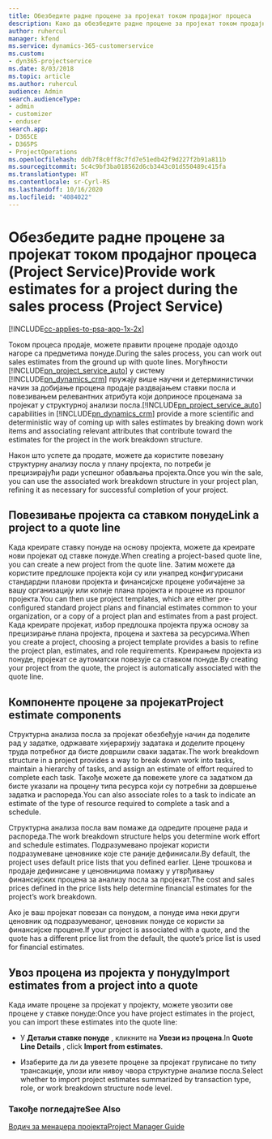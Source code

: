 ```yaml
---
title: Обезбедите радне процене за пројекат током продајног процеса
description: Како да обезбедите радне процене за пројекат током продајног процеса у апликацији Project Service
author: ruhercul
manager: kfend
ms.service: dynamics-365-customerservice
ms.custom:
- dyn365-projectservice
ms.date: 8/03/2018
ms.topic: article
ms.author: ruhercul
audience: Admin
search.audienceType:
- admin
- customizer
- enduser
search.app:
- D365CE
- D365PS
- ProjectOperations
ms.openlocfilehash: ddb7f8c0ff8c7fd7e51edb42f9d227f2b91a811b
ms.sourcegitcommit: 5c4c9bf3ba018562d6cb3443c01d550489c415fa
ms.translationtype: HT
ms.contentlocale: sr-Cyrl-RS
ms.lasthandoff: 10/16/2020
ms.locfileid: "4084022"
---
```

# <a name="provide-work-estimates-for-a-project-during-the-sales-process-project-service"></a><span data-ttu-id="01783-103">Обезбедите радне процене за пројекат током продајног процеса (Project Service)</span><span class="sxs-lookup"><span data-stu-id="01783-103">Provide work estimates for a project during the sales process (Project Service)</span></span>

[!INCLUDE[cc-applies-to-psa-app-1x-2x](../includes/cc-applies-to-psa-app-1x-2x.md)]

<span data-ttu-id="01783-104">Током процеса продаје, можете правити процене продаје одоздо нагоре са предметима понуде.</span><span class="sxs-lookup"><span data-stu-id="01783-104">During the sales process, you can work out sales estimates from the ground up with quote lines.</span></span> <span data-ttu-id="01783-105">Могућности [!INCLUDE[pn_project_service_auto](../includes/pn-project-service-auto.md)] у систему [!INCLUDE[pn_dynamics_crm](../includes/pn-dynamics-crm.md)] пружају више научни и детерминистички начин за добијање процена продаје раздвајањем ставки посла и повезивањем релевантних атрибута који доприносе проценама за пројекат у структурној анализи посла.</span><span class="sxs-lookup"><span data-stu-id="01783-105">[!INCLUDE[pn_project_service_auto](../includes/pn-project-service-auto.md)] capabilities in [!INCLUDE[pn_dynamics_crm](../includes/pn-dynamics-crm.md)] provide a more scientific and deterministic way of coming up with sales estimates by breaking down work items and associating relevant attributes that contribute toward the estimates for the project in the work breakdown structure.</span></span>  
  
 <span data-ttu-id="01783-106">Након што успете да продате, можете да користите повезану структурну анализу посла у плану пројекта, по потреби је прецизирајући ради успешног обављања пројекта.</span><span class="sxs-lookup"><span data-stu-id="01783-106">Once you win the sale, you can use the associated work breakdown structure in your project plan, refining it as necessary for successful completion of your project.</span></span>  
  
## <a name="link-a-project-to-a-quote-line"></a><span data-ttu-id="01783-107">Повезивање пројекта са ставком понуде</span><span class="sxs-lookup"><span data-stu-id="01783-107">Link a project to a quote line</span></span>  
 <span data-ttu-id="01783-108">Када креирате ставку понуде на основу пројекта, можете да креирате нови пројекат од ставке понуде.</span><span class="sxs-lookup"><span data-stu-id="01783-108">When creating a project-based quote line, you can create a new project from the quote line.</span></span> <span data-ttu-id="01783-109">Затим можете да користите предлошке пројекта који су или унапред конфигурисани стандардни планови пројекта и финансијске процене уобичајене за вашу организацију или копије плана пројекта и процене из прошлог пројекта.</span><span class="sxs-lookup"><span data-stu-id="01783-109">You can then use project templates, which are either pre-configured standard project plans and financial estimates common to your organization, or a copy of a project plan and estimates from a past project.</span></span> <span data-ttu-id="01783-110">Када креирате пројекат, избор предлошка пројекта пружа основу за прецизирање плана пројекта, процена и захтева за ресурсима.</span><span class="sxs-lookup"><span data-stu-id="01783-110">When you create a project, choosing a project template provides a basis to refine the project plan, estimates, and role requirements.</span></span> <span data-ttu-id="01783-111">Креирањем пројекта из понуде, пројекат се аутоматски повезује са ставком понуде.</span><span class="sxs-lookup"><span data-stu-id="01783-111">By creating your project from the quote, the project is automatically associated with the quote line.</span></span>  
  
## <a name="project-estimate-components"></a><span data-ttu-id="01783-112">Компоненте процене за пројекат</span><span class="sxs-lookup"><span data-stu-id="01783-112">Project estimate components</span></span>  
 <span data-ttu-id="01783-113">Структурна анализа посла за пројекат обезбеђује начин да поделите рад у задатке, одржавате хијерархију задатака и доделите процену труда потребног да бисте довршили сваки задатак.</span><span class="sxs-lookup"><span data-stu-id="01783-113">The work breakdown structure in a project provides a way to break down work into tasks, maintain a hierarchy of tasks, and assign an estimate of effort required to complete each task.</span></span> <span data-ttu-id="01783-114">Такође можете да повежете улоге са задатком да бисте указали на процену типа ресурса који су потребни за довршење задатка и распореда.</span><span class="sxs-lookup"><span data-stu-id="01783-114">You can also associate roles to a task to indicate an estimate of the type of resource required to complete a task and a schedule.</span></span>  
  
 <span data-ttu-id="01783-115">Структурна анализа посла вам помаже да одредите процене рада и распореда.</span><span class="sxs-lookup"><span data-stu-id="01783-115">The work breakdown structure helps you determine work effort and schedule estimates.</span></span> <span data-ttu-id="01783-116">Подразумевано пројекат користи подразумеване ценовнике које сте раније дефинисали.</span><span class="sxs-lookup"><span data-stu-id="01783-116">By default, the project uses default price lists that you defined earlier.</span></span> <span data-ttu-id="01783-117">Цене трошкова и продаје дефинисане у ценовницима помажу у утврђивању финансијских процена за анализу посла за пројекат.</span><span class="sxs-lookup"><span data-stu-id="01783-117">The cost and sales prices defined in the price lists help determine financial estimates for the project’s work breakdown.</span></span>  
  
 <span data-ttu-id="01783-118">Ако је ваш пројекат повезан са понудом, а понуде има неки други ценовник од подразумеваног, ценовник понуде се користи за финансијске процене.</span><span class="sxs-lookup"><span data-stu-id="01783-118">If your project is associated with a quote, and the quote has a different price list from the default, the quote’s price list is used for financial estimates.</span></span>  
  
## <a name="import-estimates-from-a-project-into-a-quote"></a><span data-ttu-id="01783-119">Увоз процена из пројекта у понуду</span><span class="sxs-lookup"><span data-stu-id="01783-119">Import estimates from a project into a quote</span></span>  
 <span data-ttu-id="01783-120">Када имате процене за пројекат у пројекту, можете увозити ове процене у ставке понуде:</span><span class="sxs-lookup"><span data-stu-id="01783-120">Once you have project estimates in the project, you can import these estimates into the quote line:</span></span>  
  
-   <span data-ttu-id="01783-121">У **Детаљи ставке понуде** , кликните на **Увези из процена**.</span><span class="sxs-lookup"><span data-stu-id="01783-121">In **Quote Line Details** , click **Import from estimates**.</span></span> 

-   <span data-ttu-id="01783-122">Изаберите да ли да увезете процене за пројекат груписане по типу трансакције, улози или нивоу чвора структурне анализе посла.</span><span class="sxs-lookup"><span data-stu-id="01783-122">Select whether to import project estimates summarized by transaction type, role, or work breakdown structure node level.</span></span>  
  
### <a name="see-also"></a><span data-ttu-id="01783-123">Такође погледајте</span><span class="sxs-lookup"><span data-stu-id="01783-123">See Also</span></span>  
 [<span data-ttu-id="01783-124">Водич за менаџера пројекта</span><span class="sxs-lookup"><span data-stu-id="01783-124">Project Manager Guide</span></span>](../psa/project-manager-guide.md)

